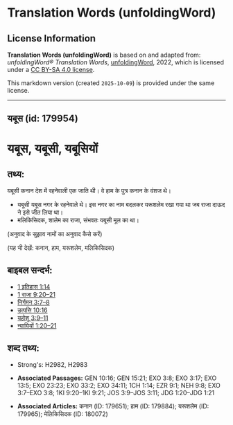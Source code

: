 # Translation Words (unfoldingWord)

## License Information

**Translation Words (unfoldingWord)** is based on and adapted from: _unfoldingWord® Translation Words_, [unfoldingWord](https://unfoldingword.org/utw), 2022, which is licensed under a [CC BY-SA 4.0 license](https://creativecommons.org/licenses/by-sa/4.0/legalcode.en).

This markdown version (created `2025-10-09`) is provided under the same license.



--------------------------------

## यबूस (id: 179954)

यबूस, यबूसी, यबूसियों
=====================

तथ्य:
-----

यबूसी कनान देश में रहनेवाली एक जाति थी। वे हाम के पुत्र कनान के वंशज थे।

* यबूसी यबूस नगर के रहनेवाले थे। इस नगर का नाम बदलकर यरूशलेम रखा गया था जब राजा दाऊद ने इसे जीत लिया था।
* मलिकिसिदक, शालेम का राजा, संभवतः यबूसी मूल का था।

(अनुवाद के सुझाव नामों का अनुवाद कैसे करें)

(यह भी देखें: कनान, हाम, यरूशलेम, मलिकिसिदक)

बाइबल सन्दर्भ:
--------------

* [1 इतिहास 1:14](https://ref.ly/1Chr0:0)
* [1 राजा 9:20–21](https://ref.ly/1Kgs0:0)
* [निर्गमन 3:7–8](https://ref.ly/Exod3:7-Exod3:8)
* [उत्पत्ति 10:16](https://ref.ly/Gen10:16)
* [यहोशू 3:9–11](https://ref.ly/Josh3:9-Josh3:11)
* [न्यायियों 1:20–21](https://ref.ly/Judg1:20-Judg1:21)

शब्द तथ्य:
----------

* Strong's: H2982, H2983

* **Associated Passages:** GEN 10:16; GEN 15:21; EXO 3:8; EXO 3:17; EXO 13:5; EXO 23:23; EXO 33:2; EXO 34:11; 1CH 1:14; EZR 9:1; NEH 9:8; EXO 3:7–EXO 3:8; 1KI 9:20–1KI 9:21; JOS 3:9–JOS 3:11; JDG 1:20–JDG 1:21
* **Associated Articles:** कनान (ID: 179651); हाम (ID: 179884); यरूशलेम (ID: 179965); मेलिकिसिदक (ID: 180072)

